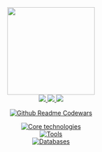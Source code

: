 
<div align="center">
<a href="https://swcasimiro.github.io/"><img width="200px" src="https://www.upload.ee/image/18671275/bada2ffd-e222-41aa-b4ad-b39a19458d49.png"></a>
<div id="badges">
  <a href="https://t.me/swcasimiro">
    <img src="https://i.imgur.com/Diw6pBs.png">
  </a>
  <a href="https://ru.stackoverflow.com/users/488619/casimiro">
    <img src="https://i.imgur.com/XmFcOwx.png">
  </a>

   <a href="https://kwork.ru/user/swcasimiro">
    <img src="https://i.imgur.com/VXM9um2.png">
  </a>
</div>




[![Github Readme Codewars](https://codewars-stats-ignacio-cuadra.vercel.app/?username=swcasimiro)](https://github.com/ignacio-cuadra/github-readme-codewars)


<a href="#"><img src="https://skillicons.dev/icons?i=python,django,fastapi,redis,rabbitmq,javascript,react,vite" alt="Core technologies" /></a>
<br>
<a href="#"><img src="https://skillicons.dev/icons?i=docker,nginx,git,linux" alt="Tools" /></a>
<br>
<a href="#"><img src="https://skillicons.dev/icons?i=postgresql,mysql" alt="Databases" /></a>



</div>
